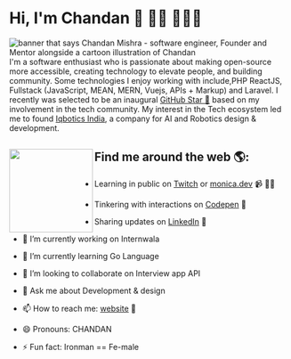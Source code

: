  # Hi, I'm Chandan 👋 👋🏾 👩🏾‍💻

<img src="https://raw.githubusercontent.com/cmmishra9/cmmishra9/master/profile-header.png" alt="banner that says Chandan Mishra - software engineer, Founder and Mentor alongside a cartoon illustration of Chandan">
I'm a software enthusiast who is passionate about making open-source more accessible, creating technology to elevate people, and building community. Some technologies I enjoy working with include,PHP ReactJS, Fullstack (JavaScript, MEAN, MERN, Vuejs, APIs + Markup) and Laravel. I recently was selected to be an inaugural <a href="https://stars.github.com/">GitHub Star 🌟</a> based on my involvement in the tech community.  My interest in the Tech ecosystem led me to found <a href="https://www.iqbotics.com/">Iqbotics India</a>, a company for AI and Robotics design & development.


## Find me around the web 🌎: <a href="https://github.com/cmmishra9"><img align="left" width="150" height="150" src="https://github.com/M0nica/M0nica/blob/main/octomonica/m0nica-octocat-rotating.gif?raw=true"></a>
- Learning in public on <a href="https://www.twitch.tv/blacktechdiva">Twitch</a> or <a href="https://www.monica.dev">monica.dev</a> 📹 ✍🏾
- Tinkering with interactions on <a href="https://codepen.io/m0nica"> Codepen</a> 🏓
- Sharing updates on <a href="https://www.linkedin.com/in/chandan-mishra-20079ba3">LinkedIn</a> 💼

- 🔭 I’m currently working on Internwala
- 🌱 I’m currently learning Go Language
- 👯 I’m looking to collaborate on Interview app API
- 💬 Ask me about Development & design
- 📫 How to reach me: <a href="https://www.iqbotics.com">website</a> 💼
- 😄 Pronouns: CHANDAN
- ⚡ Fun fact: Ironman == Fe-male


